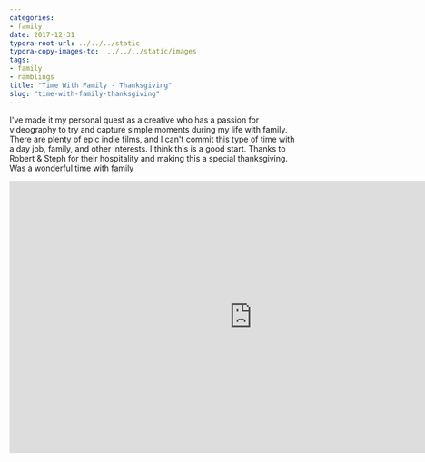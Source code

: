 ```yaml
---
categories:
- family
date: 2017-12-31
typora-root-url: ../../../static
typora-copy-images-to:  ../../../static/images
tags:
- family
- ramblings
title: "Time With Family - Thanksgiving"
slug: "time-with-family-thanksgiving"
---
```


I've made it my personal quest as a creative who has a passion for videography to try and capture simple moments during my life with family. There are plenty of epic indie films, and I can't commit this type of time with a day job, family, and other interests. I think this is a good start. Thanks to Robert & Steph for their hospitality and making this a special thanksgiving. Was a wonderful time with family

<iframe src="https://www.youtube.com/embed/BAj2xx1_sTg?wmode=opaque&enablejsapi=1" height="480" width="854" scrolling="no" frameborder="0" allowfullscreen="yes">
</iframe>
